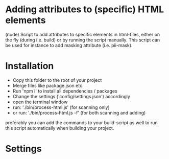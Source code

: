 # Adding attributes to (specific) HTML elements
(node) Script to add attributes to specific elements in html-files, either on the fly (during i.e. build) or by running the script manually. This script can be used for instance to add masking attribute (i.e. pii-mask).

# Installation
- Copy this folder to the root of your project
- Merge files like package.json etc.
- Run 'npm i' to install all dependencies / packages
- Change the settings ('config/settings.json') accordingly
- open the terminal window
- run: './bin/process-html.js' (for scanning only)
- or run: './bin/process-html.js -f' (for both scanning and adding)

preferably you can add the commands to your build-script as well to run this script automatically when building your project.

# Settings
